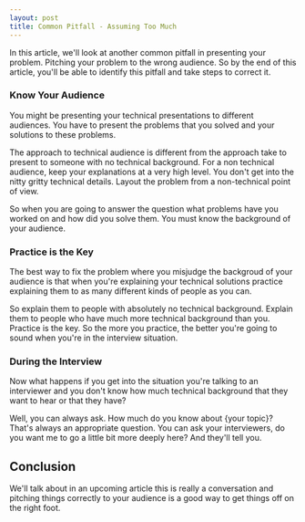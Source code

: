 ```yaml
---
layout: post
title: Common Pitfall - Assuming Too Much
---
```


In this article, we'll look at another common pitfall in presenting your problem. Pitching your problem to the wrong audience. So by the end of this article, you'll be able to identify this pitfall and take steps to correct it. 

### Know Your Audience

You might be presenting your technical presentations to different audiences. You have to present the problems that you solved and your solutions to these problems. 

The approach to technical audience is different from the approach take to present to someone with no technical background. For a non technical audience, keep your explanations at a very high level. You don't get into the nitty gritty technical details. Layout the problem from a non-technical point of view. 

So when you are going to answer the question what problems have you worked on and how did you solve them. You must know the background of your audience.

### Practice is the Key

The best way to fix the problem where you misjudge the backgroud of your audience is that when you're explaining your technical solutions practice explaining them to as many different kinds of people as you can. 

So explain them to people with absolutely no technical background. Explain them to people who have much more technical background than you. Practice is the key. So the more you practice, the better you're going to sound when you're in the interview situation. 

### During the Interview

Now what happens if you get into the situation you're talking to an interviewer and you don't know how much technical background that they want to hear or that they have? 

Well, you can always ask. How much do you know about {your topic}? That's always an appropriate question. You can ask your interviewers, do you want me to go a little bit more deeply here? And they'll tell you.

## Conclusion

We'll talk about in an upcoming article this is really a conversation and pitching things correctly to your audience is a good way to get things off on the right foot.
